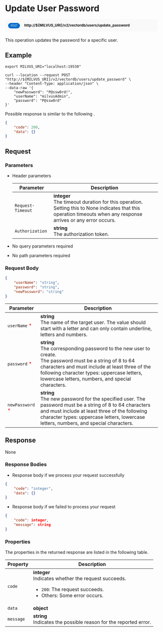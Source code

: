 # Update User Password

<div style="background: #f9f9f9; padding: 10px; border-radius: 5px; margin-bottom: 20px;">
    <div style="display: inline-block; background: #026aca; font-size: 0.6em; border-radius: 10px; color: #ffffff; padding: 0.3em 1em; line-height: 1.5em;">
        <span>POST</span>
    </div>
    <div style="display: inline-block; font-size: 0.85em; font-weight: 700; margin-left: 10px;">
        <span>http://${MILVUS_URI}/v2/vectordb/users/update_password</span>
    </div>
</div>

This operation updates the password for a specific user.

## Example

```shell
export MILVUS_URI="localhost:19530"

curl --location --request POST "http://${MILVUS_URI}/v2/vectordb/users/update_password" \
--header "Content-Type: application/json" \
--data-raw '{
    "newPassword": "P@ssw0rd!",
    "userName": "milvusAdmin",
    "password": "P@ssw0rd"
}'
```

Possible response is similar to the following
.
```json
{
    "code": 200,
    "data": {}
}
```

## Request

### Parameters

- Header parameters

    | Parameter        | Description                                                                               |
    |------------------|-------------------------------------------------------------------------------------------|
    | `Request-Timeout`  | **integer**<br/>The timeout duration for this operation.<br/>Setting this to None indicates that this operation timeouts when any response arrives or any error occurs.|
    | `Authorization`  | **string**<br/>The authorization token.|

- No query parameters required

- No path parameters required

### Request Body

```json
{
    "userName": "string",
    "password": "string",
    "newPassword": "string"
}
```

| Parameter        | Description                                                                               |
|------------------|-------------------------------------------------------------------------------------------|
| `userName` <span style="color:red">*</span> | __string__<br/>The name of the target user. The value should start with a letter and can only contain underline, letters and numbers.  |
| `password` <span style="color:red">*</span> | __string__<br/>The corresponding password to the new user to create. <br/>The password must be a string of 8 to 64 characters and must include at least three of the following character types: uppercase letters, lowercase letters, numbers, and special characters.  |
| `newPassword` <span style="color:red">*</span> | __string__<br/>The new password for the specified user.    The password must be a string of 8 to 64 characters and must include at least three of the following character types: uppercase letters, lowercase letters, numbers, and special characters.  |

## Response

None

### Response Bodies

- Response body if we process your request successfully

```json
{
    "code": "integer",
    "data": {}
}
```

- Response body if we failed to process your request

```json
{
    "code": integer,
    "message": string
}
```

### Properties

The properties in the returned response are listed in the following table.

| Property | Description                                                                                                                                 |
|----------|---------------------------------------------------------------------------------------------------------------------------------------------|
| `code`   | __integer__<br/>Indicates whether the request succeeds.<br/><ul><li>`200`: The request succeeds.</li><li>Others: Some error occurs.</li></ul> |
| `data` | __object__<br/> |
| `message`  | __string__<br/>Indicates the possible reason for the reported error. |
